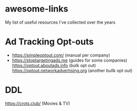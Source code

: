 # awesome-links
My list of useful resources I've collected over the years




# Ad Tracking Opt-outs
* https://simpleoptout.com/ (manual per company)
* https://stoptargetingads.me (guides for some companies)
https://optout.aboutads.info (bulk opt out)
https://optout.networkadvertising.org (another bullk opt out)

# DDL
https://crots.club/ (Movies & TV)
